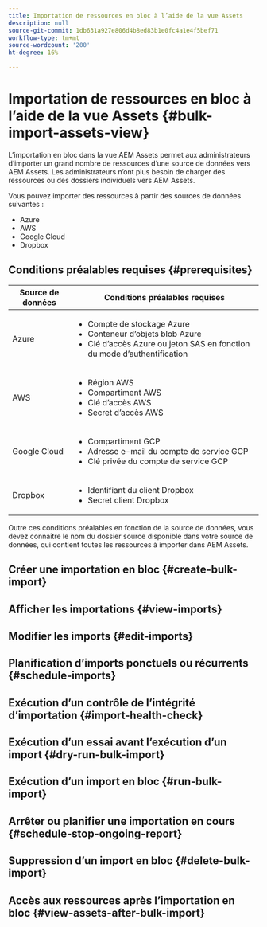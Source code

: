 ```yaml
---
title: Importation de ressources en bloc à l’aide de la vue Assets
description: null
source-git-commit: 1db631a927e806d4b8ed83b1e0fc4a1e4f5bef71
workflow-type: tm+mt
source-wordcount: '200'
ht-degree: 16%

---
```


# Importation de ressources en bloc à l’aide de la vue Assets  {#bulk-import-assets-view}

L’importation en bloc dans la vue AEM Assets permet aux administrateurs d’importer un grand nombre de ressources d’une source de données vers AEM Assets. Les administrateurs n’ont plus besoin de charger des ressources ou des dossiers individuels vers AEM Assets.

Vous pouvez importer des ressources à partir des sources de données suivantes :

* Azure
* AWS
* Google Cloud
* Dropbox

## Conditions préalables requises {#prerequisites}

| Source de données | Conditions préalables requises |
|-----|------|
| Azure | <ul> <li>Compte de stockage Azure </li> <li> Conteneur d’objets blob Azure <li> Clé d’accès Azure ou jeton SAS en fonction du mode d’authentification </li></ul> |
| AWS | <ul> <li>Région AWS </li> <li> Compartiment AWS <li> Clé d’accès AWS </li><li> Secret d’accès AWS </li></ul> |
| Google Cloud | <ul> <li>Compartiment GCP </li> <li> Adresse e-mail du compte de service GCP <li> Clé privée du compte de service GCP</li></ul> |
| Dropbox | <ul> <li>Identifiant du client Dropbox </li> <li> Secret client Dropbox</li></ul> |

Outre ces conditions préalables en fonction de la source de données, vous devez connaître le nom du dossier source disponible dans votre source de données, qui contient toutes les ressources à importer dans AEM Assets.

## Créer une importation en bloc {#create-bulk-import}

## Afficher les importations {#view-imports}

## Modifier les imports {#edit-imports}

## Planification d’imports ponctuels ou récurrents {#schedule-imports}

## Exécution d’un contrôle de l’intégrité d’importation {#import-health-check}

## Exécution d’un essai avant l’exécution d’un import {#dry-run-bulk-import}

## Exécution d’un import en bloc {#run-bulk-import}

## Arrêter ou planifier une importation en cours {#schedule-stop-ongoing-report}

## Suppression d’un import en bloc {#delete-bulk-import}

## Accès aux ressources après l’importation en bloc {#view-assets-after-bulk-import}

